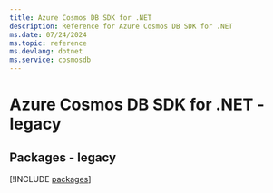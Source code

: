 ```yaml
---
title: Azure Cosmos DB SDK for .NET
description: Reference for Azure Cosmos DB SDK for .NET
ms.date: 07/24/2024
ms.topic: reference
ms.devlang: dotnet
ms.service: cosmosdb
---
```

# Azure Cosmos DB SDK for .NET - legacy
## Packages - legacy
[!INCLUDE [packages](cosmos-db-index.md)]